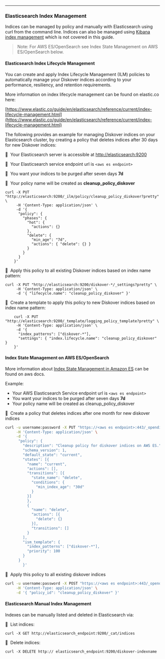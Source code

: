 ___
### Elasticsearch Index Management

Indices can be managed by policy and manually with Elasticsearch using curl from the command line. Indices can also be managed using [Kibana index management](https://www.elastic.co/guide/en/elasticsearch/reference/7.16/index-mgmt.html) which is not covered in this guide.

>Note: For AWS ES/OpenSearch see Index State Management on AWS ES/OpenSearch below. 

#### Elasticsearch Index Lifecycle Management

You can create and apply Index Lifecycle Management (ILM) policies to automatically manage your Diskover indices according to your performance, resiliency, and retention requirements.

More information on index lifecycle management can be found on elastic.co here:

[https://www.elastic.co/guide/en/elasticsearch/reference/current/index-lifecycle-management.html](https://www.elastic.co/guide/en/elasticsearch/reference/current/index-lifecycle-management.html)

The following provides an example for managing Diskover indices on your Elasticsearch cluster, by creating a policy that deletes indices after 30 days for new Diskover indices:

🔴 &nbsp;Your Elasticsearch server is accessible at [http://elasticsearch:9200](http://elasticsearch:9200)

🔴 &nbsp;Your Elasticsearch service endpoint url is `<aws es endpoint>`

🔴 &nbsp;You want your indices to be purged after seven days **7d**

🔴 &nbsp;Your policy name will be created as  **cleanup_policy_diskover**
```
curl -X PUT "http://elasticsearch:9200/_ilm/policy/cleanup_policy_diskover?pretty" \
     -H 'Content-Type: application/json' \
     -d '{
      "policy": {
        "phases": {
          "hot": {
            "actions": {}
          },
          "delete": {
            "min_age": "7d",
            "actions": { "delete": {} }
          }
        }
      }
    }' 
```

🔴 &nbsp;Apply this policy to all existing Diskover indices based on index name pattern:
```
curl -X PUT "http://elasticsearch:9200/diskover-*/_settings?pretty" \
     -H 'Content-Type: application/json' \
     -d '{ "lifecycle.name": "cleanup_policy_diskover" }'
```

🔴 &nbsp;Create a template to apply this policy to new Diskover indices based on index name pattern:
```  
    curl -X PUT "http://elasticsearch:9200/_template/logging_policy_template?pretty" \
     -H 'Content-Type: application/json' \
     -d '{
      "index_patterns": ["diskover-*"],                 
      "settings": { "index.lifecycle.name": "cleanup_policy_diskover" }
    }' 
```

#### Index State Management on AWS ES/OpenSearch

More information about [Index State Management in Amazon ES](https://docs.aws.amazon.com/elasticsearch-service/latest/developerguide/ism.html) can be found on aws docs.

Example:
* Your AWS Elasticsearch Service endpoint url is `<aws es endpoint>`
* You want your indices to be purged after seven days **7d**
* Your policy name will be created as cleanup_policy_diskover

🔴 &nbsp;Create a policy that deletes indices after one month for new diskover indices

```sh
curl -u username:password -X PUT "https://<aws es endpoint>:443/_opendistro/_ism/policies/cleanup_policy_diskover" \
     -H 'Content-Type: application/json' \
     -d '{
	  "policy": {
	    "description": "Cleanup policy for diskover indices on AWS ES.",
	    "schema_version": 1,
	    "default_state": "current",
	    "states": [{
	      "name": "current",
	      "actions": [],
	      "transitions": [{
	        "state_name": "delete",
	        "conditions": {
	          "min_index_age": "30d"
	        }
	      }]
	      },
	      {
	        "name": "delete",
	        "actions": [{
	          "delete": {}
	        }],
	        "transitions": []
	      }
	    ],
	    "ism_template": {
	      "index_patterns": ["diskover-*"],
	      "priority": 100
	    }
	  }
        }'
```
🔴 &nbsp;Apply this policy to all existing diskover indices

```sh
curl -u username:password -X POST "https://<aws es endpoint>:443/_opendistro/_ism/add/diskover-*" \
     -H 'Content-Type: application/json' \
     -d '{ "policy_id": "cleanup_policy_diskover" }'
```


#### Elasticsearch Manual Index Management

Indexes can be manually listed and deleted in Elasticsearch via:

🔴 &nbsp;List indices:
```
curl -X GET http://elasticsearch_endpoint:9200/_cat/indices
```

🔴 &nbsp;Delete indices:
```
curl -X DELETE http:// elasticsearch_endpoint:9200/diskover-indexname
```
